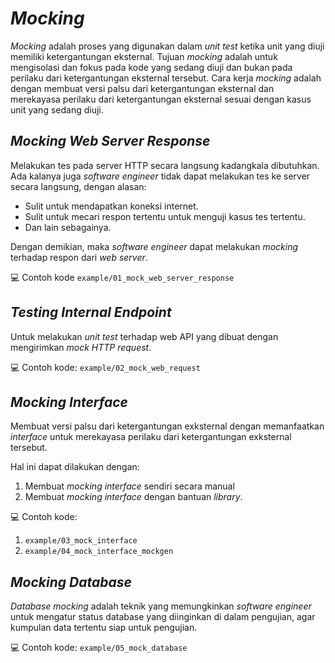 # _Mocking_ 
_Mocking_ adalah proses yang digunakan dalam _unit test_ ketika unit yang diuji memiliki ketergantungan eksternal.
Tujuan _mocking_ adalah untuk mengisolasi dan fokus pada kode yang sedang diuji dan bukan pada perilaku dari ketergantungan eksternal tersebut.
Cara kerja _mocking_ adalah dengan membuat versi palsu dari ketergantungan eksternal dan merekayasa perilaku dari ketergantungan eksternal sesuai dengan kasus unit yang sedang diuji.

## _Mocking Web Server Response_
Melakukan tes pada server HTTP secara langsung kadangkala dibutuhkan.
Ada kalanya juga _software engineer_ tidak dapat melakukan tes ke server secara langsung, dengan alasan:
- Sulit untuk mendapatkan koneksi internet.
- Sulit untuk mecari respon tertentu untuk menguji kasus tes tertentu.
- Dan lain sebagainya.

Dengan demikian, maka *software engineer* dapat melakukan _mocking_ terhadap respon dari _web server_.

💻 Contoh kode `example/01_mock_web_server_response`

## _Testing Internal Endpoint_
Untuk melakukan _unit test_ terhadap web API yang dibuat dengan mengirimkan _mock HTTP request_.

💻 Contoh kode: `example/02_mock_web_request`

## _Mocking Interface_
Membuat versi palsu dari ketergantungan exksternal dengan memanfaatkan _interface_ untuk merekayasa
perilaku dari ketergantungan exksternal tersebut.

Hal ini dapat dilakukan dengan:
1. Membuat _mocking interface_ sendiri secara manual
2. Membuat _mocking interface_ dengan bantuan _library_.

💻 Contoh kode:
1. `example/03_mock_interface`
2. `example/04_mock_interface_mockgen`

## _Mocking Database_
_Database mocking_ adalah teknik yang memungkinkan _software engineer_ untuk mengatur status database yang diinginkan 
di dalam pengujian, agar kumpulan data tertentu siap untuk pengujian.

💻 Contoh kode: `example/05_mock_database`
